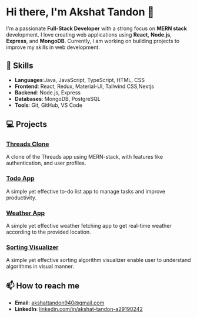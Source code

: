 # Hi there, I'm Akshat Tandon 👋

I'm a passionate **Full-Stack Developer** with a strong focus on **MERN stack** development. I love creating web applications using **React**, **Node.js**, **Express**, and **MongoDB**. Currently, I am working on building projects to improve my skills in web development.

## 🚀 Skills
- **Languages**:Java, JavaScript, TypeScript, HTML, CSS
- **Frontend**: React, Redux, Material-UI, Tailwind CSS,Nextjs
- **Backend**: Node.js, Express
- **Databases**: MongoDB, PostgreSQL
- **Tools**: Git, GitHub, VS Code

## 💻 Projects

### [Threads Clone](https://github.com/akshattnd/threadClone)
A clone of the Threads app using MERN-stack, with features like authentication, and user profiles.
### [Todo App](https://github.com/akshattnd/todoApp)
A simple yet effective to-do list app to manage tasks and improve productivity.
### [Weather App](https://github.com/akshattnd/weatherApp)
A simple yet effective weather fetching app to get real-time weather according to the provided location.
### [Sorting Visualizer](https://github.com/akshattnd/Sorting-algorithm-visualizer)
A simple yet effective sorting algorithm visualizer enable user to understand algorithms in visual manner.

## 📫 How to reach me
- **Email**: [akshattandon940@gmail.com](mailto:akshattandon940@gmail.com)
- **LinkedIn**: [linkedin.com/in/akshat-tandon-a29190242](https://linkedin.com/in/akshat-tandon-a29190242/)

